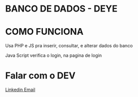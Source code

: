 <h1>BANCO DE DADOS - DEYE</h1>


<h1>COMO FUNCIONA</h1>
<p> Usa PHP e JS pra inserir, consultar, e alterar dados do banco</p>
<p>Java Script verifica o login, na pagina de login</p>


<h1>Falar com o DEV</h1>
<a target="_blank" href="linkedin.com/gustawebp" > Linkedin </a>
<a  target="_blank" href="mailto:gustavo.campos@deyeinversores.com.br" > Email </a>
